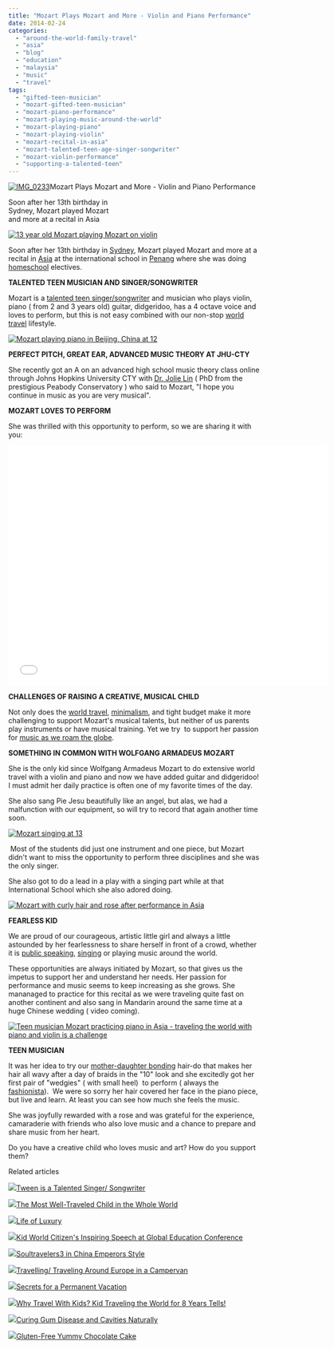 ```yaml
---
title: "Mozart Plays Mozart and More - Violin and Piano Performance"
date: 2014-02-24
categories: 
  - "around-the-world-family-travel"
  - "asia"
  - "blog"
  - "education"
  - "malaysia"
  - "music"
  - "travel"
tags: 
  - "gifted-teen-musician"
  - "mozart-gifted-teen-musician"
  - "mozart-piano-performance"
  - "mozart-playing-music-around-the-world"
  - "mozart-playing-piano"
  - "mozart-playing-violin"
  - "mozart-recital-in-asia"
  - "mozart-talented-teen-age-singer-songwriter"
  - "mozart-violin-performance"
  - "supporting-a-talented-teen"
---
```


[![IMG_0233](https://pub-ac94b3f306b24c0dba4238943c97f2e1.r2.dev/6a00e5502a9507883301a511725b1b970c.jpg "IMG_0233")](https://pub-ac94b3f306b24c0dba4238943c97f2e1.r2.dev/6a00e5502a9507883301a511725b1b970c.jpg)Mozart Plays Mozart and More - 
Violin and Piano Performance  
  
Soon after her 13th birthday in  
Sydney, Mozart played Mozart  
and more at a recital in Asia

<!--more-->  
[![13 year old Mozart playing Mozart on violin](https://pub-ac94b3f306b24c0dba4238943c97f2e1.r2.dev/6a00e5502a9507883301a511735c13970c.png "13 year old Mozart playing Mozart on violin")](https://pub-ac94b3f306b24c0dba4238943c97f2e1.r2.dev/6a00e5502a9507883301a511735c13970c.png)  
  
Soon after her 13th birthday in [Sydney](http://soultravelers3new.local/2013/11/stunning-sydney-view.html "Sydney trip"), Mozart played Mozart and more at a recital in [Asia](http://soultravelers3new.local/asia/ "ASIA TRAVEL TIPS") at the international school in [Penang](http://soultravelers3new.local/2012/06/why-learn-mandarin-in-tropical-asia-penang.html "WHY LEARN MANDARIN CHINESE IN PENANG") where she was doing  [homeschool](http://soultravelers3new.local/2010/03/long-term-family-travel-homeschool-roadschool-world-school-digitalnomad-lifestyle-design-virtual-.html "HOMESCHOOL AND TRAVEL") electives.  
  
**TALENTED TEEN MUSICIAN AND SINGER/SONGWRITER**  
  
Mozart is a [talented teen singer/songwriter](http://soultravelers3new.local/2013/09/tween-is-a-talented-singer-songwriter.html "talented teen singer and songwriter Mozart") and musician who plays violin, piano ( from 2 and 3 years old) guitar, didgeridoo, has a 4 octave voice and loves to perform, but this is not easy combined with our non-stop [world travel](http://soultravelers3new.local/2013/09/why-travel-with-kids-kid-traveling-the-world-for-8-years-tells.html "TRAVEL THE WORLD WITH KIDS") lifestyle.  
  
[![Mozart playing piano in Beijing, China at 12](https://pub-ac94b3f306b24c0dba4238943c97f2e1.r2.dev/6a00e5502a9507883301a73d7ea06f970d.png "Mozart playing piano in Beijing, China at 12")](https://pub-ac94b3f306b24c0dba4238943c97f2e1.r2.dev/6a00e5502a9507883301a73d7ea06f970d.png)  
  
  
**PERFECT PITCH, GREAT EAR, ADVANCED MUSIC THEORY AT JHU-CTY**  
  
She recently got an A on an advanced high school music theory class online through Johns Hopkins University CTY with [Dr. Jolie Lin](http://jolielin.com/about-jolie/ "dr Jolie Lin pianist") ( PhD from the prestigious Peabody Conservatory ) who said to Mozart, "I hope you continue in music as you are very musical".  
  
**MOZART LOVES TO PERFORM**  
  
She was thrilled with this opportunity to perform, so we are sharing it with you:  
  

<iframe allowfullscreen src="//www.youtube.com/embed/hr2e2nSYp3M?rel=0" frameborder="0" height="480" width="640"></iframe>

  
  
**CHALLENGES OF RAISING A CREATIVE, MUSICAL CHILD**  
  
Not only does the [world travel](http://soultravelers3new.local/2013/12/kid-world-citizens-inspiring-speech-at-global-education-conference.html "world travel kid Mozart speech"), [minimalism](http://soultravelers3new.local/2011/08/minimalist-living-family-travel-lifestyle-books.html "minimalist family tips"), and tight budget make it more challenging to support Mozart's musical talents, but neither of us parents play instruments or have musical training. Yet we try  to support her passion for [music as we roam the globe](http://www.youtube.com/watch?v=wn9rDTZj-m4 "music kid around the world").  
  
**SOMETHING IN COMMON WITH WOLFGANG ARMADEUS MOZART**  
  
She is the only kid since Wolfgang Armadeus Mozart to do extensive world travel with a violin and piano and now we have added guitar and didgeridoo! I must admit her daily practice is often one of my favorite times of the day.  
  
She also sang Pie Jesu beautifully like an angel, but alas, we had a malfunction with our equipment, so will try to record that again another time soon.  
  
[![Mozart singing at 13](https://pub-ac94b3f306b24c0dba4238943c97f2e1.r2.dev/6a00e5502a9507883301a511735c27970c.png "Mozart singing at 13")](https://pub-ac94b3f306b24c0dba4238943c97f2e1.r2.dev/6a00e5502a9507883301a511735c27970c.png)  
  
 Most of the students did just one instrument and one piece, but Mozart didn't want to miss the opportunity to perform three disciplines and she was the only singer.  
  
She also got to do a lead in a play with a singing part while at that International School which she also adored doing.  
  
[![Mozart with curly hair and rose after performance in Asia](https://pub-ac94b3f306b24c0dba4238943c97f2e1.r2.dev/6a00e5502a9507883301a73d7e9c9b970d.png "Mozart with curly hair and rose after performance in Asia")](https://pub-ac94b3f306b24c0dba4238943c97f2e1.r2.dev/6a00e5502a9507883301a73d7e9c9b970d.png)  
  
  
**FEARLESS KID**  
  
We are proud of our courageous, artistic little girl and always a little astounded by her fearlessness to share herself in front of a crowd, whether it is [public speaking](http://soultravelers3new.local/2013/03/mandarin-ted-talk-american-kids-inspiring-chinese-speech-.html "public speaking - kid mandarin ted talk"), [singing](http://soultravelers3new.local/2011/04/earth-day-song-solo-and-1st-place.html "singing talented kid wins!") or playing music around the world.   
  
These opportunities are always initiated by Mozart, so that gives us the impetus to support her and understand her needs. Her passion for performance and music seems to keep increasing as she grows. She mananaged to practice for this recital as we were traveling quite fast on another continent and also sang in Mandarin around the same time at a huge Chinese wedding ( video coming).  
  
[![Teen musician Mozart practicing piano in Asia - traveling the world with piano and violin is a challenge](https://pub-ac94b3f306b24c0dba4238943c97f2e1.r2.dev/6a00e5502a9507883301a3fcc39306970b.png "Teen musician Mozart practicing piano in Asia - traveling the world with piano and violin is a challenge")](https://pub-ac94b3f306b24c0dba4238943c97f2e1.r2.dev/6a00e5502a9507883301a3fcc39306970b.png)  
  
  
**TEEN MUSICIAN**  
  
It was her idea to try our [mother-daughter bonding](http://soultravelers3new.local/2012/09/mother-daughter-bonding-tips-for-tweens.html "mother-daughter bonding") hair-do that makes her hair all wavy after a day of braids in the "10" look and she excitedly got her first pair of "wedgies" ( with small heel)  to perform ( always the [fashionista](http://soultravelers3new.local/2009/05/how-to-be-a-world-traveling-fashionista.html "fashionista world traveler")).  We were so sorry her hair covered her face in the piano piece, but live and learn. At least you can see how much she feels the music.  
  
She was joyfully rewarded with a rose and was grateful for the experience, camaraderie with friends who also love music and a chance to prepare and share music from her heart.  
  
Do you have a creative child who loves music and art? How do you support them?

Related articles

[![](http://i.zemanta.com/203013559_80_80.jpg)](http://soultravelers3new.local/2013/09/tween-is-a-talented-singer-songwriter.html)[Tween is a Talented Singer/ Songwriter](http://soultravelers3new.local/2013/09/tween-is-a-talented-singer-songwriter.html)

[![](http://i.zemanta.com/207027430_80_80.jpg)](http://soultravelers3new.local/2013/09/the-most-well-traveled-child-in-the-whole-world.html)[The Most Well-Traveled Child in the Whole World](http://soultravelers3new.local/2013/09/the-most-well-traveled-child-in-the-whole-world.html)

[![](http://i.zemanta.com/240566623_80_80.jpg)](http://soultravelers3new.local/2014/01/life-of-luxury.html)[Life of Luxury](http://soultravelers3new.local/2014/01/life-of-luxury.html)

[![](http://i.zemanta.com/229039421_80_80.jpg)](http://soultravelers3new.local/2013/12/kid-world-citizens-inspiring-speech-at-global-education-conference.html)[Kid World Citizen's Inspiring Speech at Global Education Conference](http://soultravelers3new.local/2013/12/kid-world-citizens-inspiring-speech-at-global-education-conference.html)

[![](http://i.zemanta.com/130189927_80_80.jpg)](http://soultravelers3new.local/2012/12/soultravelers3-in-china-emperors-style.html)[Soultravelers3 in China Emperors Style](http://soultravelers3new.local/2012/12/soultravelers3-in-china-emperors-style.html)

[![](http://i.zemanta.com/101284346_80_80.jpg)](http://soultravelers3new.local/2012/07/travelling-traveling-around-europe-in-a-campervan.html)[Travelling/ Traveling Around Europe in a Campervan](http://soultravelers3new.local/2012/07/travelling-traveling-around-europe-in-a-campervan.html)

[![](http://i.zemanta.com/197008054_80_80.jpg)](http://soultravelers3new.local/2013/08/secrets-for-a-permanent-vacation-travel-tips.html)[Secrets for a Permanent Vacation](http://soultravelers3new.local/2013/08/secrets-for-a-permanent-vacation-travel-tips.html)

[![](http://i.zemanta.com/198782571_80_80.jpg)](http://soultravelers3new.local/2013/09/why-travel-with-kids-kid-traveling-the-world-for-8-years-tells.html)[Why Travel With Kids? Kid Traveling the World for 8 Years Tells!](http://soultravelers3new.local/2013/09/why-travel-with-kids-kid-traveling-the-world-for-8-years-tells.html)

[![](http://i.zemanta.com/154024597_80_80.jpg)](http://soultravelers3new.local/2013/03/curing-gum-disease-and-cavities-naturally.html)[Curing Gum Disease and Cavities Naturally](http://soultravelers3new.local/2013/03/curing-gum-disease-and-cavities-naturally.html)

[![](http://i.zemanta.com/242410534_80_80.jpg)](http://soultravelers3new.local/2014/01/gluten-free-yummy-chocolate-cake.html)[Gluten-Free Yummy Chocolate Cake](http://soultravelers3new.local/2014/01/gluten-free-yummy-chocolate-cake.html)
